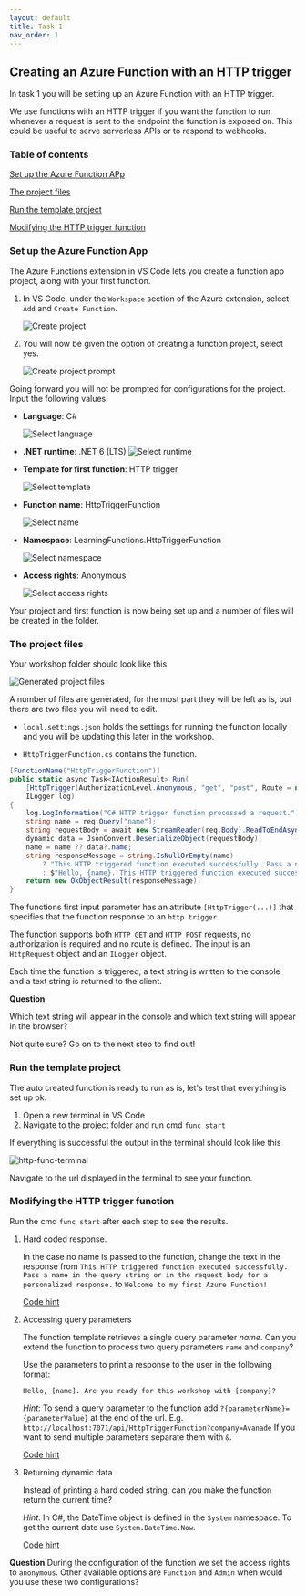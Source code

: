 ```yaml
---
layout: default
title: Task 1
nav_order: 1
---
```


## Creating an Azure Function with an HTTP trigger

In task 1 you will be setting up an Azure Function with an HTTP trigger.

We use functions with an HTTP trigger if you want the function to run whenever a request is sent to the endpoint the function is exposed on. This could be useful to serve serverless APIs or to respond to webhooks.

### Table of contents

[Set up the Azure Function APp](#set-up-the-azure-function-app)

[The project files](#the-project-files)

[Run the template project](#run-the-template-project)

[Modifying the HTTP trigger function](#modifying-the-http-trigger-function)

### Set up the Azure Function App

The Azure Functions extension in VS Code lets you create a function app project, along with your first function.

1. In VS Code, under the `Workspace` section of the Azure extension, select `Add` and `Create Function`.

   ![Create project](images/add-in-azure-extension.png)

2. You will now be given the option of creating a function project, select yes.

   ![Create project prompt](images/create-project-prompt.png)

Going forward you will not be prompted for configurations for the project. Input the following values:

- **Language**: C#

  ![Select language](images/select-language.png)

- **.NET runtime**: .NET 6 (LTS)
  ![Select runtime](images/select-runtime.png)

- **Template for first function**: HTTP trigger

  ![Select template](images/select-template.png)

- **Function name**: HttpTriggerFunction

  ![Select name](images/select-name.png)

- **Namespace**: LearningFunctions.HttpTriggerFunction

  ![Select namespace](images/select-namespace.png)

- **Access rights**: Anonymous

  ![Select access rights](images/select-accessrights.png)

Your project and first function is now being set up and a number of files will be created in the folder.

### The project files

Your workshop folder should look like this

![Generated project files](images/project-files.png)

A number of files are generated, for the most part they will be left as is, but there are two files you will need to edit.

- `local.settings.json` holds the settings for running the function locally and you will be updating this later in the workshop.

- `HttpTriggerFunction.cs` contains the function.

```cs
[FunctionName("HttpTriggerFunction")]
public static async Task<IActionResult> Run(
    [HttpTrigger(AuthorizationLevel.Anonymous, "get", "post", Route = null)] HttpRequest req,
    ILogger log)
{
    log.LogInformation("C# HTTP trigger function processed a request.");
    string name = req.Query["name"];
    string requestBody = await new StreamReader(req.Body).ReadToEndAsync();
    dynamic data = JsonConvert.DeserializeObject(requestBody);
    name = name ?? data?.name;
    string responseMessage = string.IsNullOrEmpty(name)
        ? "This HTTP triggered function executed successfully. Pass a name in the query string or in the request body for a personalized response."
        : $"Hello, {name}. This HTTP triggered function executed successfully.";
    return new OkObjectResult(responseMessage);
}
```

The functions first input parameter has an attribute `[HttpTrigger(...)]` that specifies that the function response to an `http trigger`.

The function supports both `HTTP GET` and `HTTP POST` requests, no authorization is required and no route is defined.
The input is an `HttpRequest` object and an `ILogger` object.

Each time the function is triggered, a text string is written to the console and a text string is returned to the client.

**Question**

Which text string will appear in the console and which text string will appear in the browser?

Not quite sure? Go on to the next step to find out!

### Run the template project

The auto created function is ready to run as is, let's test that everything is set up ok.

1. Open a new terminal in VS Code
2. Navigate to the project folder and run cmd `func start`

If everything is successful the output in the terminal should look like this

![http-func-terminal](images/http-func-terminal.png)

Navigate to the url displayed in the terminal to see your function.

### Modifying the HTTP trigger function

Run the cmd `func start` after each step to see the results.

1. Hard coded response.

   In the case no name is passed to the function, change the text in the response from
   `This HTTP triggered function executed successfully. Pass a name in the query string or in the request body for a personalized response.`
   to `Welcome to my first Azure Function!`

   [Code hint](https://github.com/acn-sbuad/avanade-workshop/tree/main/hints/HttpTriggerFunction/ModifyHttpTrigger/hardcodedResponse)

2. Accessing query parameters

   The function template retrieves a single query parameter _name_.
   Can you extend the function to process two query parameters `name` and `company`?

   Use the parameters to print a response to the user in the following format:

   `Hello, [name]. Are you ready for this workshop with [company]?`

   _Hint_: To send a query parameter to the function add `?{parameterName}={parameterValue}` at the end of the url. E.g. `http://localhost:7071/api/HttpTriggerFunction?company=Avanade` If you want to send multiple parameters separate them with `&`.

   [Code hint](https://github.com/acn-sbuad/avanade-workshop/tree/main/hints/HttpTriggerFunction/ModifyHttpTrigger/accessQueryParam)

3. Returning dynamic data

   Instead of printing a hard coded string, can you make the function return the current time?

   _Hint_: In C#, the DateTime object is defined in the `System` namespace. To get the current date use `System.DateTime.Now`.

   [Code hint](https://github.com/acn-sbuad/avanade-workshop/tree/main/hints/HttpTriggerFunction/ModifyHttpTrigger/dynamicResponse)

**Question**
During the configuration of the function we set the access rights to `anonymous`.
Other available options are `Function` and `Admin` when would you use these two configurations?
